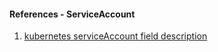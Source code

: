 #### References - ServiceAccount

1. [kubernetes serviceAccount field description](https://kubernetes.io/docs/reference/generated/kubernetes-api/v1.21/#serviceaccount-v1-core)
